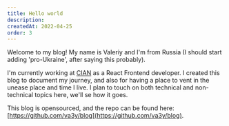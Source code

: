 ```yaml
---
title: Hello world
description: 
createdAt: 2022-04-25
order: 3
---
```


Welcome to my blog! My name is Valeriy and I'm from Russia (I should start adding 'pro-Ukraine', after saying this probably). 

I'm currently working at
[CIAN](https://www.crunchbase.com/organization/cian-group) as a React Frontend developer. I created this blog to document 
my journey, and also for having a place to vent in the unease place and time I live. I plan to touch on both technical and non-technical topics here, we'll se how it goes. 

This blog is opensourced, and the repo can be found here: [https://github.com/va3y/blog](https://github.com/va3y/blog).